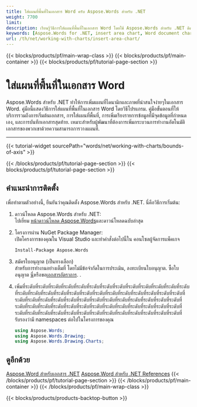 ```yaml
---
title: ใส่แผนที่พื้นที่ในเอกสาร Word ครับ Aspose.Words สําหรับ .NET
weight: 7700
limit: 
description: เรียนรู้วิธีการใส่แผนที่พื้นที่ในเอกสาร Word โดยใช้ Aspose.Words สําหรับ .NET ติดตามคําแนะนําขั้นตอนขั้นตอน พร้อมตัวอย่างรหัสและภาพภาพ
keywords: [Aspose.Words for .NET, insert area chart, Word document chart, area chart example, C# Word chart tutorial, Aspose.Words charting, Word chart example]
url: /th/net/working-with-charts/insert-area-chart/
---
```

{{< blocks/products/pf/main-wrap-class >}}
{{< blocks/products/pf/main-container >}}
{{< blocks/products/pf/tutorial-page-section >}}

# ใส่แผนที่พื้นที่ในเอกสาร Word 

Aspose.Words สําหรับ .NET ทําให้การเพิ่มแผนที่ไดนามิกและภาพที่น่าสนใจง่ายๆในเอกสาร Word. คู่มือนี้แสดงวิธีการใส่แผนที่พื้นที่ในเอกสาร Word โดยวิธีโปรแกรม. คู่มือขั้นตอนที่ให้บริการรวมถึงการเริ่มต้นเอกสาร, การใส่แผนที่พื้นที่, การเพิ่มเรียงรายการข้อมูลที่มีจุดข้อมูลที่กําหนดเอง, และการบันทึกเอกสารสุดท้าย. เหมาะสําหรับผู้พัฒนาที่ต้องการเพิ่มกระบวนการทํางานอัตโนมัติเอกสารของพวกเขาด้วยความสามารถการวางแผนที่.

---
{{< tutorial-widget sourcePath="words/net/working-with-charts/bounds-of-axis" >}}

{{< /blocks/products/pf/tutorial-page-section >}}
{{< blocks/products/pf/tutorial-page-section >}}
## คําแนะนําการติดตั้ง  

เพื่อทําตามตัวอย่างนี้, ยืนยันว่าคุณติดตั้ง Aspose.Words สําหรับ .NET. นี่คือวิธีการเริ่มต้น:  

1. ดาวน์โหลด Aspose.Words สําหรับ .NET:  
   ไปเยี่ยม [หน้าดาวน์โหลด Aspose.Words](https://releases.aspose.com/words/net/)และดาวน์โหลดฉบับล่าสุด  

2. โครงการผ่าน NuGet Package Manager:  
   เปิดโครงการของคุณใน Visual Studio และทําคําสั่งต่อไปนี้ใน คอนโซลผู้จัดการแพ็คเกจ  
   ```bash
   Install-Package Aspose.Words
   ```  

3. สมัครใบอนุญาต (เป็นทางเลือก)  
   สําหรับการทํางานอย่างเต็มที่ โดยไม่มีข้อจํากัดในการประเมิน, ลงทะเบียนใบอนุญาต. ซื้อใบอนุญาต [นี่](https://purchase.aspose.com/buy)หรือขอ[เอกสารอัตราการ](https://purchase.aspose.com/temporary-license). .  

4. เพิ่มที่ระดับที่ระดับที่ระดับที่ระดับที่ระดับที่ระดับที่ระดับที่ระดับที่ระดับที่ระดับที่ระดับที่ระดับที่ระดับที่ระดับที่ระดับที่ระดับที่ระดับที่ระดับที่ระดับที่ระดับที่ระดับที่ระดับที่ระดับที่ระดับที่ระดับที่ระดับที่ระดับที่ระดับที่ระดับที่ระดับที่ระดับที่ระดับที่ระดับที่ระดับที่ระดับที่ระดับที่ระดับที่ระดับที่ระดับที่ระดับที่ระดับที่ระดับที่ระดับที่ระดับที่ระดับที่ระดับที่ระดับที่ระดับที่ระดับที่ระดับที่ระดับที่ระดับที่ระดับที่ระดับที่ระดับที่ระดับที่ระดับที่ระดับที่ระดับที่ระดับที่ระดับที่ระดับที่ระดับที่ระดับที่ระดับที่  
   รับรองว่ามี namespaces ต่อไปในโครงการของคุณ  
   ```csharp
   using Aspose.Words;
   using Aspose.Words.Drawing;
   using Aspose.Words.Drawing.Charts;
   ```  

## ดูอีกด้วย
[Aspose.Word สําหรับเอกสาร .NET](https://docs.aspose.com/words/net/)
[Aspose.Word สําหรับ .NET References](https://reference.aspose.com/words/net/)
{{< /blocks/products/pf/tutorial-page-section >}}
{{< /blocks/products/pf/main-container >}}
{{< /blocks/products/pf/main-wrap-class >}}

{{< blocks/products/products-backtop-button >}}
